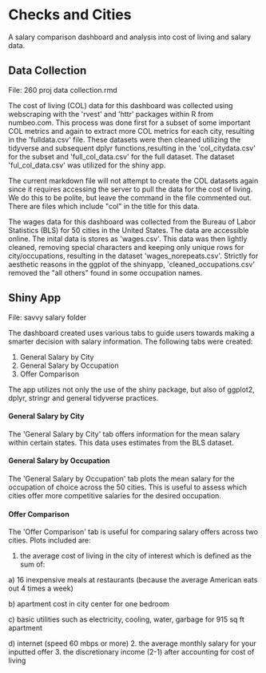 # Checks and Cities
A salary comparison dashboard and analysis into cost of living and salary data. 


## Data Collection
File: 260 proj data collection.rmd

The cost of living (COL) data for this dashboard was collected using webscraping with the 'rvest' and 'httr' packages within R from numbeo.com. This process was done first for a subset of some important COL metrics and again to extract more COL metrics for each city, resulting in the 'fulldata.csv' file. These datasets were then cleaned utilizing the tidyverse and subsequent dplyr functions,resulting in the 'col_citydata.csv' for the subset and 'full_col_data.csv' for the full dataset. The dataset 'ful_col_data.csv' was utilized for the shiny app.

The current markdown file will not attempt to create the COL datasets again since it requires accessing the server to pull the data for the cost of living. We do this to be polite, but leave the command in the file commented out. There are files which include "col" in the title for this data.

The wages data for this dashboard was collected from the Bureau of Labor Statistics (BLS) for 50 cities in the United States. The data are accessible online. The inital data is stores as 'wages.csv'. This data was then lightly cleaned, removing special characters and keeping only unique rows for city/occupations, resulting in the dataset 'wages_norepeats.csv'. Strictly for aesthetic reasons in the ggplot of the shinyapp, 'cleaned_occupations.csv' removed the "all others" found in some occupation names.

## Shiny App
File: savvy salary folder

The dashboard created uses various tabs to guide users towards making a smarter decision with salary information. The following tabs were created:
1.	General Salary by City
2.	General Salary by Occupation
3.	Offer Comparison

The app utilizes not only the use of the shiny package, but also of ggplot2, dplyr, stringr and general tidyverse practices.

#### General Salary by City
The 'General Salary by City' tab offers information for the mean salary within certain states. This data uses estimates from the BLS dataset.

#### General Salary by Occupation
The 'General Salary by Occupation' tab plots the mean salary for the occupation of choice across the 50 cities. This is useful to assess which cities offer more competitive salaries for the desired occupation.

#### Offer Comparison
The 'Offer Comparison' tab is useful for comparing salary offers across two cities. Plots included are:
1.	the average cost of living in the city of interest which is defined as the sum of:

a) 16 inexpensive meals at restaurants (because the average American eats out 4 times a week)

b) apartment cost in city center for one bedroom

c) basic utilities such as electricity, cooling, water, garbage for 915 sq ft apartment

d) internet (speed 60 mbps or more)
2.	the average monthly salary for your inputted offer
3.	the discretionary income (2-1) after accounting for cost of living
